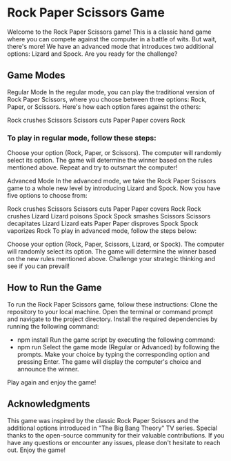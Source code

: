# Rock Paper Scissors Game
Welcome to the Rock Paper Scissors game! This is a classic hand game where you can compete against the computer in a battle of wits. But wait, there's more! We have an advanced mode that introduces two additional options: Lizard and Spock. Are you ready for the challenge?

## Game Modes
Regular Mode
In the regular mode, you can play the traditional version of Rock Paper Scissors, where you choose between three options: Rock, Paper, or Scissors. Here's how each option fares against the others:

Rock crushes Scissors
Scissors cuts Paper
Paper covers Rock

### To play in regular mode, follow these steps:

Choose your option (Rock, Paper, or Scissors).
The computer will randomly select its option.
The game will determine the winner based on the rules mentioned above.
Repeat and try to outsmart the computer!

Advanced Mode
In the advanced mode, we take the Rock Paper Scissors game to a whole new level by introducing Lizard and Spock. Now you have five options to choose from:

Rock crushes Scissors
Scissors cuts Paper
Paper covers Rock
Rock crushes Lizard
Lizard poisons Spock
Spock smashes Scissors
Scissors decapitates Lizard
Lizard eats Paper
Paper disproves Spock
Spock vaporizes Rock
To play in advanced mode, follow the steps below:

Choose your option (Rock, Paper, Scissors, Lizard, or Spock).
The computer will randomly select its option.
The game will determine the winner based on the new rules mentioned above.
Challenge your strategic thinking and see if you can prevail!

## How to Run the Game
To run the Rock Paper Scissors game, follow these instructions:
Clone the repository to your local machine.
Open the terminal or command prompt and navigate to the project directory.
Install the required dependencies by running the following command:
- npm install
Run the game script by executing the following command:
- npm run 
Select the game mode (Regular or Advanced) by following the prompts.
Make your choice by typing the corresponding option and pressing Enter.
The game will display the computer's choice and announce the winner.

Play again and enjoy the game!


## Acknowledgments
This game was inspired by the classic Rock Paper Scissors and the additional options introduced in "The Big Bang Theory" TV series.
Special thanks to the open-source community for their valuable contributions.
If you have any questions or encounter any issues, please don't hesitate to reach out. Enjoy the game!